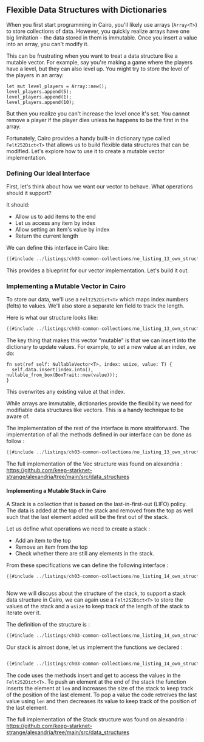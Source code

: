 ## Flexible Data Structures with Dictionaries

When you first start programming in Cairo, you'll likely use arrays (`Array<T>`) to store collections of data. However, you quickly realize arrays have one big limitation - the data stored in them is immutable. Once you insert a value into an array, you can't modify it.

This can be frustrating when you want to treat a data structure like a mutable vector. For example, say you're making a game where the players have a level, but they can also level up. You might try to store the level of the players in an array:

```rust,noplayground
let mut level_players = Array::new();
level_players.append(5);
level_players.append(1);
level_players.append(10); 
```

But then you realize you can't increase the level once it's set. You cannot remove a player if the player dies unless he happens to be the first in the array.

Fortunately, Cairo provides a handy built-in dictionary type called `Felt252Dict<T>` that allows us to build flexible data structures that can be modified. Let's explore how to use it to create a mutable vector implementation.

### Defining Our Ideal Interface

First, let's think about how we want our vector to behave. What operations should it support?

It should:
- Allow us to add items to the end
- Let us access any item by index 
- Allow setting an item's value by index
- Return the current length


We can define this interface in Cairo like:


```rust
{{#include ../listings/ch03-common-collections/no_listing_13_own_struct_vect/src/lib.cairo:trait}}
```

This provides a blueprint for our vector implementation. Let's build it out.

### Implementing a Mutable Vector in Cairo 

To store our data, we'll use a `Felt252Dict<T>` which maps index numbers (felts) to values. We'll also store a separate len field to track the length.

Here is what our structure looks like:
```rust
{{#include ../listings/ch03-common-collections/no_listing_13_own_struct_vect/src/lib.cairo:struct}}
```
The key thing that makes this vector "mutable" is that we can insert into the dictionary to update values. For example, to set a new value at an index, we do:

```rust,noplayground
fn set(ref self: NullableVector<T>, index: usize, value: T) {
  self.data.insert(index.into(), nullable_from_box(BoxTrait::new(value)));
}
```
This overwrites any existing value at that index.

While arrays are immutable, dictionaries provide the flexibility we need for modifiable data structures like vectors. This is a handy technique to be aware of.

The implementation of the rest of the interface is more straitforward. The implementation of all the methods defined in our interface can be done as follow :

```rust
{{#include ../listings/ch03-common-collections/no_listing_13_own_struct_vect/src/lib.cairo:implem}}
```
The full implementation of the Vec structure was found on alexandria : https://github.com/keep-starknet-strange/alexandria/tree/main/src/data_structures


#### Implementing a Mutable Stack in Cairo 

A Stack is a collection that is based on the last-in-first-out (LIFO) policy. The data is added at the top of the stack and removed from the top as well such that the last element added will be the first out of the stack.

Let us define what operations we need to create a stack :

- Add an item to the top
- Remove an item from the top
- Check whether there are still any elements in the stack.

From these specifications we can define the following interface :

```rust
{{#include ../listings/ch03-common-collections/no_listing_14_own_struct_stack/src/lib.cairo:trait}}



```

Now we will discuss about the structure of the stack, to support a stack data structure in Cairo, we can again use a `Felt252Dict<T>` to store the values of the stack and a `usize` to keep track of the length of the stack to iterate over it.

The definition of the structure is :

```rust
{{#include ../listings/ch03-common-collections/no_listing_14_own_struct_stack/src/lib.cairo:struct}}

```

Our stack is almost done, let us implement the functions we declared :


```rust

{{#include ../listings/ch03-common-collections/no_listing_14_own_struct_stack/src/lib.cairo:implem}}


```

The code uses the methods insert and get to access the values in the `Felt252Dict<T>`. To push an element at the end of the stack the function inserts the element at `len` and increases the size of the stack to keep track of the position of the last element. To pop a value the code retreives the last value using `len` and then decreases its value to keep track of the position of the last element.

The full implementation of the Stack structure was found on alexandria : https://github.com/keep-starknet-strange/alexandria/tree/main/src/data_structures


